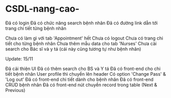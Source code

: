 # CSDL-nang-cao-

Đã có login 
Đã có chức năng search bệnh nhân
Đã có đường link dẫn tới trang chi tiết từng bệnh nhân


Chưa có làm gì với tab 'Appointment' hết
Chưa có logout
Chưa có trang chi tiết cho từng bệnh nhân
Chưa thêm mẫu data cho tab 'Nurses'
Chưa cài search cho Bác sĩ và y tá (cái này cũng tương tự như bệnh nhân)

Update: 15/11

Đã cải thiện UI 
Đã có thêm search cho BS và Y tá
Đã có front-end cho chi tiết bệnh nhân
User profile thì chuyển lên header
Có option 'Change Pass' & 'Log out'
Đã có front-end chi tiết dành cho bệnh nhân
Đã có front-end CRUD bệnh nhân
Đã có front-end nút chuyển record trong table (Next & Previous)

